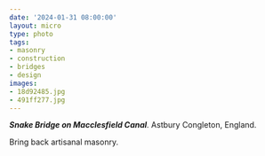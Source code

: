 ```yaml
---
date: '2024-01-31 08:00:00'
layout: micro
type: photo
tags:
- masonry
- construction
- bridges
- design
images:
- 18d92485.jpg
- 491ff277.jpg
---
```


_**Snake Bridge on Macclesfield Canal**._ Astbury Congleton, England.

Bring back artisanal masonry.
